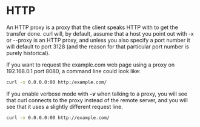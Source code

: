 # HTTP

An HTTP proxy is a proxy that the client speaks HTTP with to get the transfer done. curl will, by default, assume that a host you point out with -x or --proxy is an HTTP proxy, and unless you also specify a port number it will default to port 3128 (and the reason for that particular port number is purely historical).

If you want to request the example.com web page using a proxy on 192.168.0.1 port 8080, a command line could look like:
```bash
curl -x 0.0.0.0:00 http:/example.com/
```


If you enable verbose mode with ***-v*** when talking to a proxy, you will see that curl connects to the proxy instead of the remote server, and you will see that it uses a slightly different request line.

```bash
curl -v 0.0.0.0:00 http://example.com/
```
